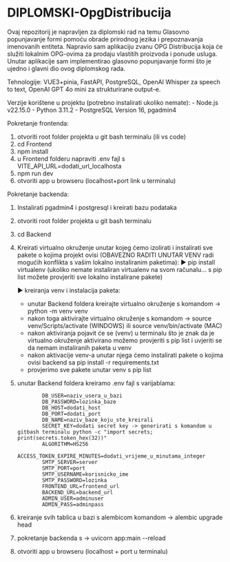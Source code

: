 # DIPLOMSKI-OpgDistribucija

Ovaj repozitorij je napravljen za diplomski rad na temu Glasovno popunjavanje formi pomoću obrade prirodnog jezika i prepoznavanja imenovanih entiteta. Napravio sam aplikaciju zvanu OPG Distribucija koja će služiti lokalnim OPG-ovima za prodaju vlastitih proizvoda i ponude usluga. Unutar aplikacije sam implementirao glasovno popunjavanje formi što je ujedno i glavni dio ovog diplomskog rada.

Tehnologije: VUE3+pinia, FastAPI, PostgreSQL, OpenAI Whisper za speech to text, OpenAI GPT 4o mini za strukturirane output-e.

Verzije korištene u projektu (potrebno instalirati ukoliko nemate): - Node.js v22.15.0 - Python 3.11.2 - PostgreSQL Version 16, pgadmin4

Pokretanje frontenda:

1. otvoriti root folder projekta u git bash terminalu (ili vs code)
2. cd Frontend
3. npm install
4. u Frontend folderu napraviti .env fajl s
   VITE_API_URL=dodati_url_localhosta
5. npm run dev
6. otvoriti app u browseru (localhost+port link u terminalu)

Pokretanje backenda:

1.  Instalirati pgadmin4 i postgresql i kreirati bazu podataka
2.  otvoriti root folder projekta u git bash terminalu
3.  cd Backend
4.  Kreirati virtualno okruženje unutar kojeg ćemo izolirati i instalirati sve pakete o kojima projekt ovisi (OBAVEZNO RADITI UNUTAR VENV radi mogućih konflikta s vašim lokalno instaliranim paketima):
    ► pip install virtualenv (ukoliko nemate instaliran virtualenv na svom računalu... s pip list možete provjeriti sve lokalno instalirane pakete)

    ► kreiranja venv i instalacija paketa:

    - unutar Backend foldera kreirajte virtualno okruženje s komandom -> python -m venv venv
    - nakon toga aktivirajte virtualno okruženje s komandom -> source venv/Scripts/activate (WINDOWS) ili source venv/bin/activate (MAC)
    - nakon aktiviranja pojavit će se (venv) u terminalu što je znak da je virtualno okruženje aktivirano možemo provjeriti s pip list i uvjeriti se da nemam instaliranih paketa u venv
    - nakon aktivacije venv-a unutar njega ćemo instalirati pakete o kojima ovisi backend sa pip install -r requirements.txt
    - provjerimo sve pakete unutar venv s pip list

5.  unutar Backend foldera kreiramo .env fajl s varijablama:

                DB_USER=naziv_usera_u_bazi
                DB_PASSWORD=lozinka_baze
                DB_HOST=dodati_host
                DB_PORT=dodati_port
                DB_NAME=naziv_baze_koju_ste_kreirali
                SECRET_KEY=dodati secret key -> generirati s komandom u gitbash terminalu python -c "import secrets; print(secrets.token_hex(32))"
                ALGORITHM=HS256
                ACCESS_TOKEN_EXPIRE_MINUTES=dodati_vrijeme_u_minutama_integer
                SMTP_SERVER=server
                SMTP_PORT=port
                SMTP_USERNAME=korisnicko_ime
                SMTP_PASSWORD=lozinka
                FRONTEND_URL=frontend_url
                BACKEND_URL=backend_url
                ADMIN_USER=adminuser
                ADMIN_PASS=adminpass

6.  kreiranje svih tablica u bazi s alembicom komandom -> alembic upgrade head
7.  pokretanje backenda s -> uvicorn app:main --reload
8.  otvoriti app u browseru (localhost + port u terminalu)
